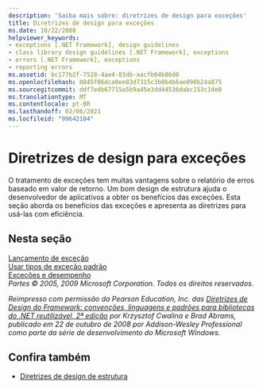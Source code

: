 ```yaml
---
description: 'Saiba mais sobre: diretrizes de design para exceções'
title: Diretrizes de design para exceções
ms.date: 10/22/2008
helpviewer_keywords:
- exceptions [.NET Framework], design guidelines
- class library design guidelines [.NET Framework], exceptions
- errors [.NET Framework], exceptions
- reporting errors
ms.assetid: bc177b2f-7528-4ae4-83db-aacfb04b86d0
ms.openlocfilehash: 0845f06dca0ee83d7315c3b0b4b6ae090b24a875
ms.sourcegitcommit: ddf7edb67715a5b9a45e3dd44536dabc153c1de0
ms.translationtype: MT
ms.contentlocale: pt-BR
ms.lasthandoff: 02/06/2021
ms.locfileid: "99642104"
---
```

# <a name="design-guidelines-for-exceptions"></a>Diretrizes de design para exceções

O tratamento de exceções tem muitas vantagens sobre o relatório de erros baseado em valor de retorno. Um bom design de estrutura ajuda o desenvolvedor de aplicativos a obter os benefícios das exceções. Esta seção aborda os benefícios das exceções e apresenta as diretrizes para usá-las com eficiência.  
  
## <a name="in-this-section"></a>Nesta seção  

 [Lançamento de exceção](exception-throwing.md)  
 [Usar tipos de exceção padrão](using-standard-exception-types.md)  
 [Exceções e desempenho](exceptions-and-performance.md)  
 *Partes © 2005, 2009 Microsoft Corporation. Todos os direitos reservados.*  
  
 *Reimpresso com permissão da Pearson Education, Inc. das [Diretrizes de Design do Framework: convenções, linguagens e padrões para bibliotecas do .NET reutilizável, 2ª edição](https://www.informit.com/store/framework-design-guidelines-conventions-idioms-and-9780321545619) por Krzysztof Cwalina e Brad Abrams, publicado em 22 de outubro de 2008 por Addison-Wesley Professional como parte da série de desenvolvimento do Microsoft Windows.*  
  
## <a name="see-also"></a>Confira também

- [Diretrizes de design de estrutura](index.md)
